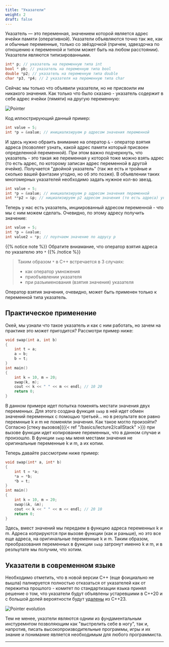 ```yaml
---
title: "Указатели"
weight: 2
draft: false
---
```


Указатель — это переменная, значением которой является адрес ячейки памяти (оперативной). Указатели объявляются точно так же, как и обычные переменные, только со звёздочкой (причем, здвездочка по отношению к переменной и типом может быть на любом расстоянии). Указатели являются типизированными.
```cpp
int* p; // указатель на переменную типа int
bool * pb; // указатель на переменную типа bool
double *p2; // указатель на переменную типа double
char *p3, *p4; // 2 указателя на переменную типа char
```

Сейчас мы только что объявили указатели, но не присвоили им никакого значения. Как только что было сказано - указатель содержит в себе адрес ячейки (пямяти) на другую переменную:

![Pointer](/static/images/basics/lecture2/pointer5.png?featherlight=false)

Код иллюстрирующий данный пример:
```cpp
int value = 5;
int *p = &value; // инициализируем p адресом значения переменной
```

И здесь нужно обраить внимание на оператор `&` - оператор взятия адреса (позволяет узнать, какой адрес памяти который присвоен определенной переменной). При этом важно подчеркнуть, что указатель - это такая же переменная у которой тоже можно взять адрес (то есть адрес, по которому записан адрес переменной в другой ячейке). Получается "двойной указатель" (так же есть и тройные и сколько вашей фантазии угодно, но об это позже). В объявлении таких многомерных указателей необходимо задать нужное кол-во звезд.
```cpp
int value = 5;
int *p = &value; // инициализируем p адресом значения переменной
int **p2 = &p; // нициализируем p2 адресом значения (то есть адреса) указателя p
```

Теперь у нас есть указатель, инциированный адресом переменной - что мы с ним можем сделать. Очевидно, по этому адресу получить значение:

```cpp
int value = 5;
int *p = &value;
int value2 = *p; // поулчаем значение по адрусу p
```

{{% notice note %}}
Обратите вниамание, что оператор взятия адреса по указателю это `*`
{{% /notice %}}

> Таким образом `*` в C++ встречается в 3 случаях:
> * как оператор умножения
> * приобъявлении указателя
> * при разъименования (взятия значения) указателя

Оператор взятия значения, очевидно, может быть применен только к переменной типа указатель.

## Практическое применение

Окей, мы узнали что такое указатель и как с ним работать, но зачем на практике это может пригодится? Рассмотри пример ниже:
```cpp
void swap(int a, int b)
{
	int t = a;
	a = b;
	b = t;
}
int main()
{
	int k = 10, m = 20;
	swap(k, m);
	cout << k << " " << m << endl; // 10 20
	return 0;
}
```

В данном примере идет попытка поменять местати значения двух переменных. Для этого создана функция `swap` в ней идет обмен значений переменных с помощью третьей... но в результате все равно перемнные k и m не поменяли значения. Как такое могло произойти? Согласно [стеку вызовов]({{< ref "/basics/lecture2/callStack" >}}) при вызове функции идет копирование переменных, что в данном случае и произошло. В функции `swap` мы меня местами значения не оригинальные переменные k и m, а их копии.

Теперь давайте рассмотрим ниже пример:
```cpp
void swap(int* a, int* b)
{
	int t = *a;
	*a = *b;
	*b = t;
}
int main()
{
	int k = 10, m = 20;
	swap(&k, &m);
	cout << k << " " << m << endl; // 20 10
	return 0;
}
```

Здесь, вмест значений мы передаем в функцию адреса переменных k и m. Адреса коприруются при вызове функции (как и раньше), но это все еще адреса, на оригинальные переменные k и m. Таким образом, преобразования переменных в функции `swap` затронут именно k и m, и в резльутате мы получим, что хотим.

## Указатели в современном языке

Необходимо отметить, что в новой версии C++ (еще фоициально не вышла) палнируется полностью отказаться от указателей как от пережитка прошлого - комитет по стандартизации языка принял решение о том, что указатели будут объявлены устаревшими в C++20 и с большой долей вероятности будут [удалены](https://www.fluentcpp.com/2018/04/01/cpp-will-no-longer-have-pointers/) из C++23.

![Pointer evolution](/static/images/basics/lecture2/pointersEvolution.png?featherlight=false)

Тем не менее, указтели являются одним из фундаментальным инстуремнтом позволяющим как "выстрелить себе в ногу", так и, напротив, писать высокопроизводительные программы, игры и их знание и понимание является необходимым для любого программиста.

---